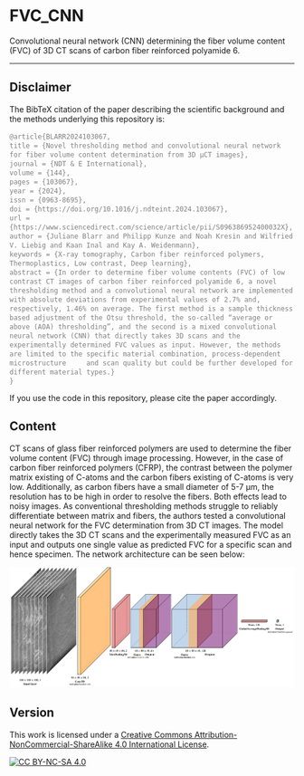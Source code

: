 # FVC_CNN

Convolutional neural network (CNN) determining the fiber volume content (FVC) of 3D CT scans of carbon fiber reinforced polyamide 6.

***

## Disclaimer 
The BibTeX citation of the paper describing the scientific background and the methods underlying this repository is: 

<span style="color:gray">

    @article{BLARR2024103067,   
    title = {Novel thresholding method and convolutional neural network for fiber volume content determination from 3D μCT images},   
    journal = {NDT & E International},   
    volume = {144},   
    pages = {103067},   
    year = {2024},   
    issn = {0963-8695},   
    doi = {https://doi.org/10.1016/j.ndteint.2024.103067},   
    url = {https://www.sciencedirect.com/science/article/pii/S096386952400032X},   
    author = {Juliane Blarr and Philipp Kunze and Noah Kresin and Wilfried V. Liebig and Kaan Inal and Kay A. Weidenmann},   
    keywords = {X-ray tomography, Carbon fiber reinforced polymers, Thermoplastics, Low contrast, Deep learning},   
    abstract = {In order to determine fiber volume contents (FVC) of low contrast CT images of carbon fiber reinforced polyamide 6, a novel thresholding method and a convolutional neural network are implemented with absolute deviations from experimental values of 2.7% and, respectively, 1.46% on average. The first method is a sample thickness     based adjustment of the Otsu threshold, the so-called “average or above (AOA) thresholding”, and the second is a mixed convolutional neural network (CNN) that directly takes 3D scans and the experimentally determined FVC values as input. However, the methods are limited to the specific material combination, process-dependent microstructure     and scan quality but could be further developed for different material types.}   
    }

</span>

If you use the code in this repository, please cite the paper accordingly.

## Content

CT scans of glass fiber reinforced polymers are used to determine the fiber volume content (FVC) through image processing. However, in the case of carbon fiber reinforced polymers (CFRP), the contrast between the polymer matrix existing of C-atoms and the carbon fibers existing of C-atoms is very low. Additionally, as carbon fibers have a small diameter of 5-7 µm, the resolution has to be high in order to resolve the fibers. Both effects lead to noisy images. As conventional thresholding methods struggle to reliably differentiate between matrix and fibers, the authors tested a convolutional neural network for the FVC determination from 3D CT images. The model directly takes the 3D CT scans and the experimentally measured FVC as an input and outputs one single value as predicted FVC for a specific scan and hence specimen. The network architecture can be seen below:

<p align="center">
  <img src="https://github.com/jewelsbla/FVC_CNN/blob/main/images/network_architecture_no_background.png">
</p>

## Version

This work is licensed under a
[Creative Commons Attribution-NonCommercial-ShareAlike 4.0 International License][cc-by-nc-sa].

[![CC BY-NC-SA 4.0][cc-by-nc-sa-image]][cc-by-nc-sa]

[cc-by-nc-sa]: http://creativecommons.org/licenses/by-nc-sa/4.0/
[cc-by-nc-sa-image]: https://licensebuttons.net/l/by-nc-sa/4.0/88x31.png
[cc-by-nc-sa-shield]: https://img.shields.io/badge/License-CC%20BY--NC--SA%204.0-lightgrey.svg


